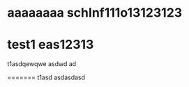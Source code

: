 
aaaaaaaa
schInf111o13123123
=======
test1
eas12313
=======
t1asdqewqwe
asdwd
ad

=======
t1asd
asdasdasd

